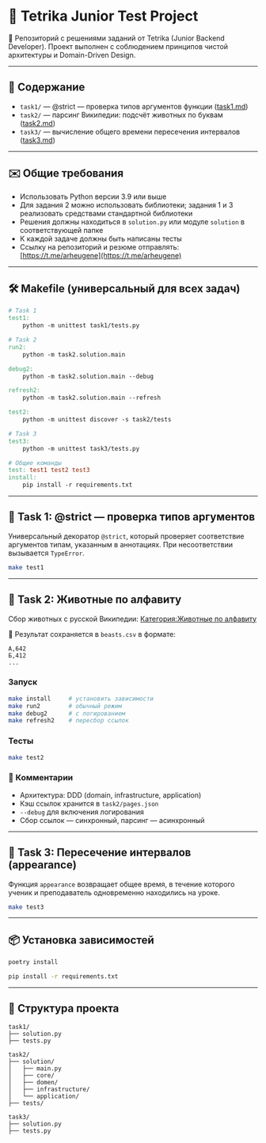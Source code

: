 # 🧠 Tetrika Junior Test Project

📂 Репозиторий с решениями заданий от Tetrika (Junior Backend Developer). Проект выполнен с соблюдением принципов чистой архитектуры и Domain-Driven Design.

---

## 📁 Содержание

* `task1/` — @strict — проверка типов аргументов функции ([task1.md](task1/task1.md))
* `task2/` — парсинг Википедии: подсчёт животных по буквам ([task2.md](task2/task2.md))
* `task3/` — вычисление общего времени пересечения интервалов ([task3.md](task3/task3.md))

---

## ✉️ Общие требования

* Использовать Python версии 3.9 или выше
* Для задания 2 можно использовать библиотеки; задания 1 и 3 реализовать средствами стандартной библиотеки
* Решения должны находиться в `solution.py` или модуле `solution` в соответствующей папке
* К каждой задаче должны быть написаны тесты
* Ссылку на репозиторий и резюме отправлять: [https://t.me/arheugene](https://t.me/arheugene)

---

## 🛠 Makefile (универсальный для всех задач)

```makefile
# Task 1
test1:
	python -m unittest task1/tests.py

# Task 2
run2:
	python -m task2.solution.main

debug2:
	python -m task2.solution.main --debug

refresh2:
	python -m task2.solution.main --refresh

test2:
	python -m unittest discover -s task2/tests

# Task 3
test3:
	python -m unittest task3/tests.py

# Общие команды
test: test1 test2 test3
install:
	pip install -r requirements.txt
```

---

## 📌 Task 1: @strict — проверка типов аргументов

Универсальный декоратор `@strict`, который проверяет соответствие аргументов типам, указанным в аннотациях. При несоответствии вызывается `TypeError`.

```bash
make test1
```

---

## 📌 Task 2: Животные по алфавиту

Сбор животных с русской Википедии: [Категория:Животные по алфавиту](https://ru.wikipedia.org/wiki/Категория:Животные_по_алфавиту)

📄 Результат сохраняется в `beasts.csv` в формате:

```
А,642
Б,412
...
```

### Запуск

```bash
make install     # установить зависимости
make run2        # обычный режим
make debug2      # с логированием
make refresh2    # пересбор ссылок
```

### Тесты

```bash
make test2
```

### 🧠 Комментарии

* Архитектура: DDD (domain, infrastructure, application)
* Кэш ссылок хранится в `task2/pages.json`
* `--debug` для включения логирования
* Сбор ссылок — синхронный, парсинг — асинхронный

---

## 📌 Task 3: Пересечение интервалов (appearance)

Функция `appearance` возвращает общее время, в течение которого ученик и преподаватель одновременно находились на уроке.

```bash
make test3
```

---

## 📦 Установка зависимостей

```bash
poetry install

pip install -r requirements.txt
```

---

## 🧾 Структура проекта

```
task1/
├── solution.py
├── tests.py

task2/
├── solution/
│   ├── main.py
│   ├── core/
│   ├── domen/
│   ├── infrastructure/
│   └── application/
├── tests/

task3/
├── solution.py
├── tests.py
```
